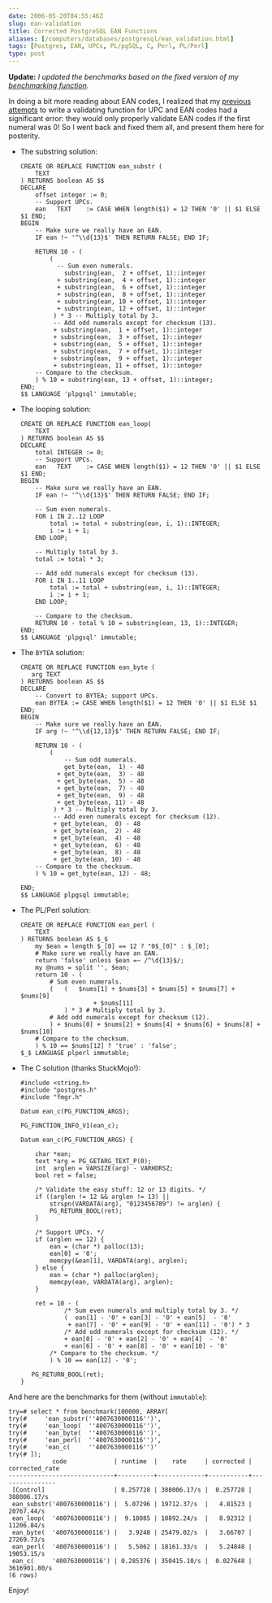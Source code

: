 ```yaml
--- 
date: 2006-05-20T04:55:46Z
slug: ean-validation
title: Corrected PostgreSQL EAN Functions
aliases: [/computers/databases/postgresql/ean_validation.html]
tags: [Postgres, EAN, UPCs, PL/pgSQL, C, Perl, PL/Perl]
type: post
---
```


**Update:** *I updated the benchmarks based on the fixed version of my
[benchmarking function].*

In doing a bit more reading about EAN codes, I realized that my [previous][]
[attempts] to write a validating function for UPC and EAN codes had a
significant error: they would only properly validate EAN codes if the first
numeral was 0! So I went back and fixed them all, and present them here for
posterity.

-   The substring solution:

        CREATE OR REPLACE FUNCTION ean_substr (
            TEXT
        ) RETURNS boolean AS $$
        DECLARE
            offset integer := 0;
            -- Support UPCs.
            ean   TEXT    := CASE WHEN length($1) = 12 THEN '0' || $1 ELSE $1 END;
        BEGIN
            -- Make sure we really have an EAN.
            IF ean !~ '^\\d{13}$' THEN RETURN FALSE; END IF;

            RETURN 10 - (
                (
                  -- Sum even numerals.
                    substring(ean,  2 + offset, 1)::integer
                  + substring(ean,  4 + offset, 1)::integer
                  + substring(ean,  6 + offset, 1)::integer
                  + substring(ean,  8 + offset, 1)::integer
                  + substring(ean, 10 + offset, 1)::integer
                  + substring(ean, 12 + offset, 1)::integer
                 ) * 3 -- Multiply total by 3.
                 -- Add odd numerals except for checksum (13).
                 + substring(ean,  1 + offset, 1)::integer
                 + substring(ean,  3 + offset, 1)::integer
                 + substring(ean,  5 + offset, 1)::integer
                 + substring(ean,  7 + offset, 1)::integer
                 + substring(ean,  9 + offset, 1)::integer
                 + substring(ean, 11 + offset, 1)::integer
            -- Compare to the checksum.
            ) % 10 = substring(ean, 13 + offset, 1)::integer;
        END;
        $$ LANGUAGE 'plpgsql' immutable;
            

-   The looping solution:

        CREATE OR REPLACE FUNCTION ean_loop(
            TEXT
        ) RETURNS boolean AS $$
        DECLARE
            total INTEGER := 0;
            -- Support UPCs.
            ean   TEXT    := CASE WHEN length($1) = 12 THEN '0' || $1 ELSE $1 END;
        BEGIN
            -- Make sure we really have an EAN.
            IF ean !~ '^\\d{13}$' THEN RETURN FALSE; END IF;

            -- Sum even numerals.
            FOR i IN 2..12 LOOP
                total := total + substring(ean, i, 1)::INTEGER;
                i := i + 1;
            END LOOP;

            -- Multiply total by 3.
            total := total * 3;

            -- Add odd numerals except for checksum (13).
            FOR i IN 1..11 LOOP
                total := total + substring(ean, i, 1)::INTEGER;
                i := i + 1;
            END LOOP;

            -- Compare to the checksum.
            RETURN 10 - total % 10 = substring(ean, 13, 1)::INTEGER;
        END;
        $$ LANGUAGE 'plpgsql' immutable;
            

-   The `BYTEA` solution:

        CREATE OR REPLACE FUNCTION ean_byte (
           arg TEXT
        ) RETURNS boolean AS $$
        DECLARE
            -- Convert to BYTEA; support UPCs.
            ean BYTEA := CASE WHEN length($1) = 12 THEN '0' || $1 ELSE $1 END;
        BEGIN
            -- Make sure we really have an EAN.
            IF arg !~ '^\\d{12,13}$' THEN RETURN FALSE; END IF;

            RETURN 10 - (
                (
                    -- Sum odd numerals.
                    get_byte(ean,  1) - 48
                  + get_byte(ean,  3) - 48
                  + get_byte(ean,  5) - 48
                  + get_byte(ean,  7) - 48
                  + get_byte(ean,  9) - 48
                  + get_byte(ean, 11) - 48
                 ) * 3 -- Multiply total by 3.
                 -- Add even numerals except for checksum (12).
                 + get_byte(ean,  0) - 48
                 + get_byte(ean,  2) - 48
                 + get_byte(ean,  4) - 48
                 + get_byte(ean,  6) - 48
                 + get_byte(ean,  8) - 48
                 + get_byte(ean, 10) - 48
            -- Compare to the checksum.
            ) % 10 = get_byte(ean, 12) - 48;
            
        END;
        $$ LANGUAGE plpgsql immutable;
            

-   The PL/Perl solution:

        CREATE OR REPLACE FUNCTION ean_perl (
            TEXT
        ) RETURNS boolean AS $_$
            my $ean = length $_[0] == 12 ? "0$_[0]" : $_[0];
            # Make sure we really have an EAN.
            return 'false' unless $ean =~ /^\d{13}$/;
            my @nums = split '', $ean;
            return 10 - (
                # Sum even numerals.
                (   (   $nums[1] + $nums[3] + $nums[5] + $nums[7] + $nums[9]
                            + $nums[11]
                    ) * 3 # Multiply total by 3.
                # Add odd numerals except for checksum (12).
                ) + $nums[0] + $nums[2] + $nums[4] + $nums[6] + $nums[8] + $nums[10]
            # Compare to the checksum.
            ) % 10 == $nums[12] ? 'true' : 'false';
        $_$ LANGUAGE plperl immutable;
            

-   The C solution (thanks StuckMojo!):

        #include <string.h>
        #include "postgres.h"
        #include "fmgr.h"

        Datum ean_c(PG_FUNCTION_ARGS);

        PG_FUNCTION_INFO_V1(ean_c);

        Datum ean_c(PG_FUNCTION_ARGS) {

            char *ean;
            text *arg = PG_GETARG_TEXT_P(0);
            int  arglen = VARSIZE(arg) - VARHDRSZ;
            bool ret = false;

            /* Validate the easy stuff: 12 or 13 digits. */
            if ((arglen != 12 && arglen != 13) || 
                strspn(VARDATA(arg), "0123456789") != arglen) {
                PG_RETURN_BOOL(ret);
            }

            /* Support UPCs. */
            if (arglen == 12) {
                ean = (char *) palloc(13);
                ean[0] = '0';
                memcpy(&ean[1], VARDATA(arg), arglen);
            } else {
                ean = (char *) palloc(arglen);
                memcpy(ean, VARDATA(arg), arglen);
            }

            ret = 10 - (
                    /* Sum even numerals and multiply total by 3. */
                    (  ean[1] - '0' + ean[3] - '0' + ean[5]  - '0' 
                     + ean[7] - '0' + ean[9] - '0' + ean[11] - '0') * 3
                    /* Add odd numerals except for checksum (12). */
                    + ean[0] - '0' + ean[2] - '0' + ean[4]  - '0'
                    + ean[6] - '0' + ean[8] - '0' + ean[10] - '0'
                /* Compare to the checksum. */
                ) % 10 == ean[12] - '0';

           PG_RETURN_BOOL(ret);
        }
            

And here are the benchmarks for them (without `immutable`):

    try=# select * from benchmark(100000, ARRAY[
    try(#     'ean_substr(''4007630000116'')',
    try(#     'ean_loop(  ''4007630000116'')',
    try(#     'ean_byte(  ''4007630000116'')',
    try(#     'ean_perl(  ''4007630000116'')',
    try(#     'ean_c(     ''4007630000116'')'
    try(# ]);
                code             | runtime  |    rate     | corrected | corrected_rate 
    -----------------------------+----------+-------------+-----------+----------------
     [Control]                   | 0.257728 | 388006.17/s |  0.257728 | 388006.17/s
     ean_substr('4007630000116') |  5.07296 | 19712.37/s  |   4.81523 | 20767.44/s
     ean_loop(  '4007630000116') |  9.18085 | 10892.24/s  |   8.92312 | 11206.84/s
     ean_byte(  '4007630000116') |   3.9248 | 25479.02/s  |   3.66707 | 27269.73/s
     ean_perl(  '4007630000116') |   5.5062 | 18161.33/s  |   5.24848 | 19053.15/s
     ean_c(     '4007630000116') | 0.285376 | 350415.10/s |  0.027648 | 3616901.80/s
    (6 rows)

Enjoy!

  [benchmarking function]: http://www.justatheory.com/computers/databases/postgresql/benchmarking_functions.html
    "Benchmarking PostgreSQL Functions"
  [previous]: http://www.justatheory.com/computers/databases/postgresql/plpgsql_upc_validation.html
    "Validating UPCs with PL/pgSQL"
  [attempts]: http://www.justatheory.com/computers/databases/postgresql/benchmarking_upc_validation.html
    "Benchmarking UPC Validation"
